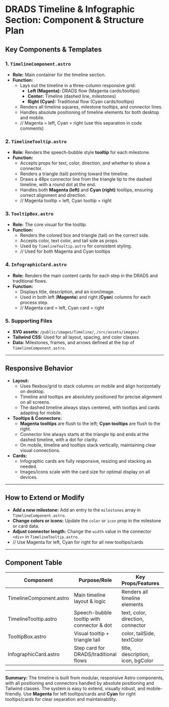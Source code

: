 # DRADS Timeline & Infographic Section: Component & Structure Plan

## Key Components & Templates

### 1. `TimelineComponent.astro`
- **Role:** Main container for the timeline section.
- **Function:**
  - Lays out the timeline in a three-column responsive grid:
    - **Left (Magenta):** DRADS flow (Magenta cards/tooltips)
    - **Center:** Timeline (dashed line, milestones)
    - **Right (Cyan):** Traditional flow (Cyan cards/tooltips)
  - Renders all timeline squares, milestone tooltips, and connector lines.
  - Handles absolute positioning of timeline elements for both desktop and mobile.
  - // Magenta = left, Cyan = right (use this separation in code comments)

### 2. `TimelineTooltip.astro`
- **Role:** Renders the speech-bubble style **tooltip** for each milestone.
- **Function:**
  - Accepts props for text, color, direction, and whether to show a connector.
  - Renders a triangle (tail) pointing toward the timeline.
  - Draws a 48px connector line from the triangle tip to the dashed timeline, with a round dot at the end.
  - Handles both **Magenta (left)** and **Cyan (right)** tooltips, ensuring correct alignment and direction.
  - // Magenta tooltip = left, Cyan tooltip = right

### 3. `TooltipBox.astro`
- **Role:** The core visual for the tooltip.
- **Function:**
  - Renders the colored box and triangle (tail) on the correct side.
  - Accepts color, text color, and tail side as props.
  - Used by `TimelineTooltip.astro` for consistent styling.
  - // Used for both Magenta and Cyan tooltips

### 4. `InfographicCard.astro`
- **Role:** Renders the main content cards for each step in the DRADS and traditional flows.
- **Function:**
  - Displays title, description, and an icon/image.
  - Used in both left (**Magenta**) and right (**Cyan**) columns for each process step.
  - // Magenta card = left, Cyan card = right

### 5. Supporting Files
- **SVG assets:** `/public/images/Timeline/`, `/src/assets/images/`
- **Tailwind CSS:** Used for all layout, spacing, and color classes.
- **Data:** Milestones, frames, and arrows defined at the top of `TimelineComponent.astro`.

---

## Responsive Behavior
- **Layout:**
  - Uses flexbox/grid to stack columns on mobile and align horizontally on desktop.
  - Timeline and tooltips are absolutely positioned for precise alignment on all screens.
  - The dashed timeline always stays centered, with tooltips and cards adapting for mobile.
- **Tooltips & Connectors:**
  - **Magenta tooltips** are flush to the left; **Cyan tooltips** are flush to the right.
  - Connector line always starts at the triangle tip and ends at the dashed timeline, with a dot for clarity.
  - On mobile, timeline and tooltips stack vertically, maintaining clear visual connections.
- **Cards:**
  - Infographic cards are fully responsive, resizing and stacking as needed.
  - Images/icons scale with the card size for optimal display on all devices.

---

## How to Extend or Modify
- **Add a new milestone:** Add an entry to the `milestones` array in `TimelineComponent.astro`.
- **Change colors or icons:** Update the `color` or `icon` prop in the milestone or card data.
- **Adjust connector length:** Change the `width` value in the connector `<div>` in `TimelineTooltip.astro`.
- // Use Magenta for left, Cyan for right for all new tooltips/cards

---

## Component Table

| Component                  | Purpose/Role                                      | Key Props/Features                | Notes (Magenta/Cyan)         |
|----------------------------|---------------------------------------------------|-----------------------------------|------------------------------|
| TimelineComponent.astro    | Main timeline layout & logic                      | Renders all timeline elements     | Magenta = left, Cyan = right |
| TimelineTooltip.astro      | Speech-bubble tooltip with connector & dot        | text, color, direction, connector | Magenta = left, Cyan = right |
| TooltipBox.astro           | Visual tooltip + triangle tail                    | color, tailSide, textColor        | Used for both                |
| InfographicCard.astro      | Step card for DRADS/traditional flows             | title, description, icon, bgColor | Magenta = left, Cyan = right |

---

**Summary:**
The timeline is built from modular, responsive Astro components, with all positioning and connectors handled by absolute positioning and Tailwind classes. The system is easy to extend, visually robust, and mobile-friendly. Use **Magenta** for left tooltips/cards and **Cyan** for right tooltips/cards for clear separation and maintainability. 